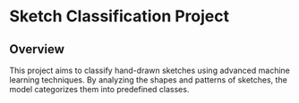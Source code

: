 # Sketch Classification Project
## Overview
This project aims to classify hand-drawn sketches using advanced machine learning techniques. 
By analyzing the shapes and patterns of sketches, the model categorizes them into predefined classes.
